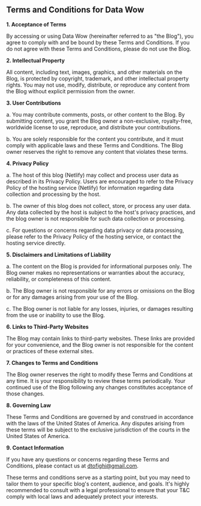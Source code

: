 ## Terms and Conditions for Data Wow

**1. Acceptance of Terms**

   By accessing or using Data Wow (hereinafter referred to as "the Blog"), you agree to comply with and be bound by these Terms and Conditions. If you do not agree with these Terms and Conditions, please do not use the Blog.

**2. Intellectual Property**

   All content, including text, images, graphics, and other materials on the Blog, is protected by copyright, trademark, and other intellectual property rights. You may not use, modify, distribute, or reproduce any content from the Blog without explicit permission from the owner.

**3. User Contributions**

   a. You may contribute comments, posts, or other content to the Blog. By submitting content, you grant the Blog owner a non-exclusive, royalty-free, worldwide license to use, reproduce, and distribute your contributions.

   b. You are solely responsible for the content you contribute, and it must comply with applicable laws and these Terms and Conditions. The Blog owner reserves the right to remove any content that violates these terms.

**4. Privacy Policy**

 a. The host of this blog (Netlify) may collect and process user data as described in its Privacy Policy. Users are encouraged to refer to the Privacy Policy of the hosting service (Netlify) for information regarding data collection and processing by the host.

b. The owner of this blog does not collect, store, or process any user data. Any data collected by the host is subject to the host's privacy practices, and the blog owner is not responsible for such data collection or processing.

c. For questions or concerns regarding data privacy or data processing, please refer to the Privacy Policy of the hosting service, or contact the hosting service directly.

**5. Disclaimers and Limitations of Liability**

   a. The content on the Blog is provided for informational purposes only. The Blog owner makes no representations or warranties about the accuracy, reliability, or completeness of this content.

   b. The Blog owner is not responsible for any errors or omissions on the Blog or for any damages arising from your use of the Blog.

   c. The Blog owner is not liable for any losses, injuries, or damages resulting from the use or inability to use the Blog.

**6. Links to Third-Party Websites**

   The Blog may contain links to third-party websites. These links are provided for your convenience, and the Blog owner is not responsible for the content or practices of these external sites.

**7. Changes to Terms and Conditions**

   The Blog owner reserves the right to modify these Terms and Conditions at any time. It is your responsibility to review these terms periodically. Your continued use of the Blog following any changes constitutes acceptance of those changes.

**8. Governing Law**

   These Terms and Conditions are governed by and construed in accordance with the laws of the United States of America. Any disputes arising from these terms will be subject to the exclusive jurisdiction of the courts in the United States of America.

**9. Contact Information**

   If you have any questions or concerns regarding these Terms and Conditions, please contact us at <dtofighi@gmail.com>.

These terms and conditions serve as a starting point, but you may need to tailor them to your specific blog's content, audience, and goals. It's highly recommended to consult with a legal professional to ensure that your T&C comply with local laws and adequately protect your interests.